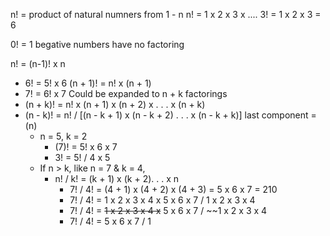 n! = product of natural numners from 1 - n
n! = 1 x 2 x 3 x ....
3! = 1 x 2 x 3 = 6

0! = 1
begative numbers have no factoring

n! = (n-1)! x n
- 6! = 5! x 6
(n + 1)! = n! x (n + 1)
- 7! = 6! x 7
Could be expanded to n + k factorings
- (n + k)! = n! x (n + 1) x (n + 2) x . . . x (n + k)
- (n - k)! = n! / [(n - k + 1) x (n - k + 2) . . . x (n - k + k)] last component = (n)
	- n = 5, k = 2
		- (7)! = 5! x 6 x 7
		- 3! = 5! / 4 x 5
	- If n > k, like n = 7 & k = 4,
		- n! / k! = (k + 1) x (k + 2). . . x n
			- 7! / 4! = (4 + 1) x (4 + 2) x (4 + 3) = 5 x 6 x 7 = 210
			- 7! / 4! = 1 x 2 x 3 x 4 x 5 x 6 x 7 / 1 x 2 x 3 x 4
			- 7! / 4! = ~~1 x 2 x 3 x 4 x~~ 5 x 6 x 7 /  ~~1 x 2 x 3 x 4
			- 7! / 4! = 5 x 6 x 7 / 1